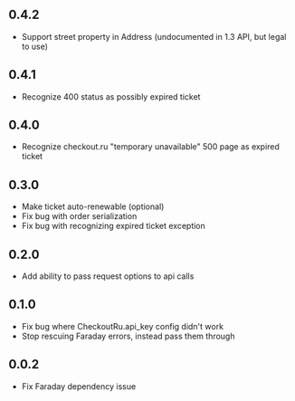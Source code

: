 ## 0.4.2

- Support street property in Address (undocumented in 1.3 API, but legal to use)

## 0.4.1

- Recognize 400 status as possibly expired ticket

## 0.4.0

- Recognize checkout.ru "temporary unavailable" 500 page as expired ticket

## 0.3.0

- Make ticket auto-renewable (optional)
- Fix bug with order serialization
- Fix bug with recognizing expired ticket exception

## 0.2.0

- Add ability to pass request options to api calls

## 0.1.0

- Fix bug where CheckoutRu.api_key config didn't work
- Stop rescuing Faraday errors, instead pass them through

## 0.0.2

- Fix Faraday dependency issue
